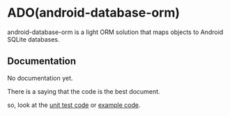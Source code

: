 # ADO(android-database-orm)
android-database-orm is a light ORM solution that maps objects to Android SQLite databases.

## Documentation
No documentation yet.

There is a saying that the code is the best document. 

so, look at the [unit test code](https://github.com/yongjiu/android-database-orm/tree/master/android-database-orm-framework/src/androidTest/java/android/database/orm/test) or [example code](https://github.com/yongjiu/android-database-orm/tree/master/android-database-orm-example/src/main/java/android/database/orm/example).
